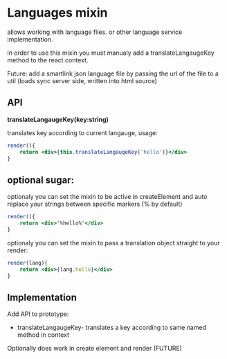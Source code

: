 # Languages mixin

allows working with language files. or other language service implementation.

in order to use this mixin you must manualy add a translateLangaugeKey method to the react context.

Future:
add a smartlink json language file by passing the url of the file to a util (loads sync server side, written into html source)

## API
  
**translateLangaugeKey(key:string)**

translates key according to current langauge,
usage:
```jsx
render(){
	return <div>{this.translateLangaugeKey('hello')}</div> 
}

```

## optional sugar:

optionaly you can set the mixin to be active in createElement and auto replace your strings between specific markers (% by default)
```jsx
render(){
	return <div>'%hello%'</div> 
}

```
optionaly you can set the mixin to pass a translation object straight to your render:
```jsx
render(lang){
	return <div>{lang.hello}</div> 
}
```
## Implementation

Add API to prototype:
* translateLangaugeKey- translates a key according to same named method in context

Optionally does work in create element and render (FUTURE) 

